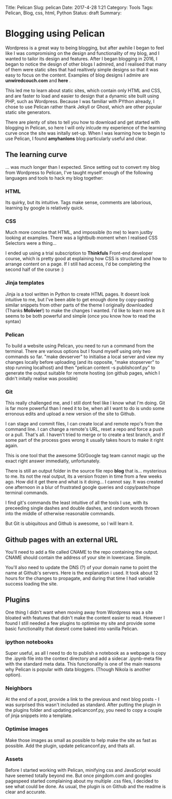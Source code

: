 Title: Pelican
Slug: pelican
Date: 2017-4-28 1:21
Category: Tools
Tags: Pelican, Blog, css, html, Python
Status: draft
Summary:



# Blogging using Pelican

Wordpress is a great way to being blogging, but after awhile I began to feel like I was compromising on the design and functionality of my blog, and I wanted to tailor its design and features. After I began blogging in 2016, I began to notice the design of other blogs I admired, and I realised that many of them were static sites that had realtively simple designs so that it was easy to focus on the content. Examples of blog designs I admire are **unwiredcouch.com** and **here** .

This led me to learn about static sites, which contain only HTML and CSS, and are faster to load and easier to design that a dynamic site built using PHP, such as Wordpress. Because I was familiar with PYthon already, I chose to use Pelican rather thank Jekyll or Ghost, which are other popular static site generators.

There are plenty of sites to tell you how to download and get started with blogging in Pelican, so here I will only inlcude my experience of the learning curve once the site was initally set-up. When I was learning how to begin to use Pelican, I found **amyhanlons** blog particularly useful and clear.

## The learning curve

… was much longer than I expected. Since setting out to convert my blog from Wordpress to Pelican, I've taught myself enough of the following languages and tools to hack my blog together:

### HTML

Its quirky, but its intuitive. Tags make sense, comments are laborious, learning by google is relatively quick.

### CSS

Much more concise that HTML, and impossible (to me) to learn justby looking at examples. There was a lightbulb moment when I realised CSS Selectors were a thing...

I ended up using a trial subscription to **Thinkfuls** Front-end developer course, which is pretty good at explaining how CSS is structured and how to arrange content on a page. If I still had access, I'd be completing the second half of the course :)

### Jinja templates

Jinja is a tool written in Python to create HTML pages. It doesnt look intuitive to me, but I've been able to get enough done by copy-pasting similar snippets from other parts of the theme I originally downloaded (Thanks **Molivier**!) to make the changes I wanted. I'd like to learn more as it seems to be both powerful and simple (once you know how to read the syntax)

### Pelican

To build a website using Pelican, you need to run a command from the terminal. There are various options but I found myself using only two commands so far. "make devserver" to initialise a local server and view my changes locally before uploading (and its opposite, "make stopserver" to stop running localhost) and then "pelican content -s publishconf.py" to generate the output suitable for remote hosting (on github pages, which I didn't initally realise was possible)

### Git

This really challenged me, and I still dont feel like I know what I'm doing. Git is far more powerful than I need it to be, when all I want to do is undo some erronous edits and upload a new version of the site to Github. 

I can stage and commit files, I can create local and remote repo's from the command line. I can change a remote's URL, reset a repo and force a push or a pull. That's all. I haven't tried to merge or to create a test branch, and if some part of the process goes wrong it usually takes hours to make it right again. 

This is one tool that the awesome SO/Google tag team cannot magic up the exact right answer immediatly, unfortunately. 

There is still an output folder in the source file repo **blog** that is… mysterious to me. Its not the real output, its a version frozen in time from a few weeks ago. How did it get there and what is it doing… I cannot say. It was created one afternoon in a blur of frustrated google queries and copy/paste/hope terminal commands. 

I find git's commands the least intuitive of all the tools I use, with its preceeding single dashes and double dashes, and random words thrown into the middle of otherwise reasonable commands. 

But Git is ubiquitous and Github is awesome, so I will learn it. 



## Github pages with an external URL

You'll need to add a file called CNAME to the repo containing the output. CNAME should contain the address of your site in lowercase. Simple.

You'll also need to update the DNS (?) of your domain name to point the name at Github's servers. Here is the explanation i used. It took about 12 hours for the changes to propagate, and during that time I had variable success loading the site. 

## Plugins

One thing I didn't want when moving away from Wordpress was a site bloated with features that didn't make the content easier to read. However I found I still needed a few plugins to optimise my site and provide some basic functionality that doesnt come baked into vanilla Pelican.

### ipython notebooks 

Super useful, as all I need to do to publish a notebook as a webpage is copy the .ipynb file into the context directory and add a sidecar .ipynb-meta file with the standard meta data. This functionality is one of the main reasons why Pelican is popular with data bloggers. (Though Nikola is another option).

### Neighbors

At the end of a post, provide a link to the previous and next blog posts - I was surprised this wasn't included as standard. After putting the plugin in the plugins folder and updating pelicanconf.py, you need to copy a couple of jinja snippets into a template.

### Optimise images

Make those images as small as possible to help make the site as fast as possible. Add the plugin, update pelicanconf.py, and thats all.

### Assets

Before I started working with Pelican, minifying css and JavaScript would have seemed totally beyond me. But once pingdom.com and googles pagespeed started complaining about my multiple .css files, I decided to see what could be done. As usual, the plugin is on Github and the  readme is clear and accurate. 